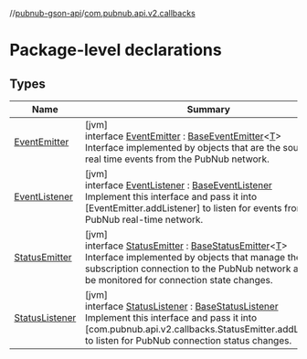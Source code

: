 //[pubnub-gson-api](../../index.md)/[com.pubnub.api.v2.callbacks](index.md)

# Package-level declarations

## Types

| Name | Summary |
|---|---|
| [EventEmitter](-event-emitter/index.md) | [jvm]<br>interface [EventEmitter](-event-emitter/index.md) : [BaseEventEmitter](../../../../pubnub-core/pubnub-core-api/pubnub-core-api/com.pubnub.api.v2.callbacks/-base-event-emitter/index.md)&lt;[T](../../../../pubnub-core/pubnub-core-api/com.pubnub.api.v2.callbacks/-base-event-emitter/index.md)&gt; <br>Interface implemented by objects that are the source of real time events from the PubNub network. |
| [EventListener](-event-listener/index.md) | [jvm]<br>interface [EventListener](-event-listener/index.md) : [BaseEventListener](../../../../pubnub-core/pubnub-core-api/pubnub-core-api/com.pubnub.api.v2.callbacks/-base-event-listener/index.md)<br>Implement this interface and pass it into [EventEmitter.addListener] to listen for events from the PubNub real-time network. |
| [StatusEmitter](-status-emitter/index.md) | [jvm]<br>interface [StatusEmitter](-status-emitter/index.md) : [BaseStatusEmitter](../../../../pubnub-core/pubnub-core-api/pubnub-core-api/com.pubnub.api.v2.callbacks/-base-status-emitter/index.md)&lt;[T](../../../../pubnub-core/pubnub-core-api/com.pubnub.api.v2.callbacks/-base-status-emitter/index.md)&gt; <br>Interface implemented by objects that manage the subscription connection to the PubNub network and can be monitored for connection state changes. |
| [StatusListener](-status-listener/index.md) | [jvm]<br>interface [StatusListener](-status-listener/index.md) : [BaseStatusListener](../../../../pubnub-core/pubnub-core-api/pubnub-core-api/com.pubnub.api.v2.callbacks/-base-status-listener/index.md)<br>Implement this interface and pass it into [com.pubnub.api.v2.callbacks.StatusEmitter.addListener] to listen for PubNub connection status changes. |

